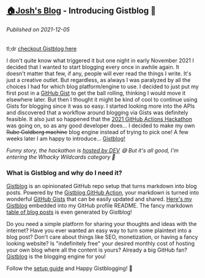 <!--
post_description: Introducing Gistblog 🎉: Blog your little ❤️ out using GitHub Gists
-->
[:house:Josh's Blog](https://github.com/seajoshc) - Introducing Gistblog 🎉
---

###### Published on 2021-12-05

tl;dr [checkout Gistblog here](https://github.com/seajoshc/gistblog) 

I don't quite know what triggered it but one night in early November 2021 I decided that I wanted to start blogging every once in awhile again. It doesn't matter that few, if any, people will ever read the things I write. It's just a creative outlet. But regardless, as always I was paralyzed by all the choices I had for which blog platform/engine to use. I decided to just put my first post in a [GitHub Gist](https://gist.github.com/) to get the ball rolling, thinking I would move it elsewhere later. But then I thought it might be kind of cool to continue using Gists for blogging since it was so easy. I started looking more into the APIs and discovered that a workflow around blogging via Gists was definitely feasible. It also just so happened that the [2021 GitHub Actions Hackathon](https://dev.to/devteam/join-us-for-the-2021-github-actions-hackathon-on-dev-4hn4) was going on, so as any good developer does... I decided to make my own ~~Rube Goldberg machine~~ blog engine instead of trying to pick one! A few weeks later I am happy to introduce... [Gistblog!](https://github.com/seajoshc/gistblog) 

*Funny story, the hackathon is [hosted by DEV](https://dev.to/) 😅 But it's all good, I'm entering the Whacky Wildcards category 🤣*

### What is Gistblog and why do I need it?

[Gistblog](https://github.com/seajoshc/gistblog#setup) is an opinionated GitHub repo setup that turns markdown into blog posts. Powered by the [Gistblog GitHub Action](https://github.com/seajoshc/gistblog-action#readme), your markdown is turned into wonderful [GitHub Gists](https://gist.github.com/) that can be easily updated and shared. [Here's my Gistblog](https://github.com/seajoshc) embedded into my GitHub profile README. The fancy markdown [table of blog posts](https://gist.github.com/seajoshc/d898750deca042b9b241ad8b79bcac96) is even generated by Gistblog!

Do you need a simple platform for sharing your thoughts and ideas with the internet? Have you ever wanted an easy way to turn some plaintext into a blog post? Don't care about things like SEO, monetization, or having a fancy looking website? Is "indefinitely free" your desired monthly cost of hosting your own blog where all the content is yours? Already a big GitHub fan? [Gistblog](https://github.com/seajoshc/gistblog#setup) is the blogging engine for you!

Follow the [setup guide](https://github.com/seajoshc/gistblog#setup) and Happy Gistblogging! 🎉

